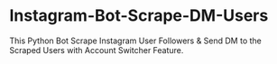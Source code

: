 # Instagram-Bot-Scrape-DM-Users
This Python Bot Scrape Instagram User Followers &amp; Send DM to the Scraped Users with Account Switcher Feature.
